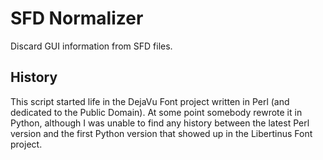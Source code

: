 # SFD Normalizer

Discard GUI information from SFD files.

## History

This script started life in the DejaVu Font project written in Perl (and dedicated to the Public Domain). At some point somebody rewrote it in Python, although I was unable to find any history between the latest Perl version and the first Python version that showed up in the Libertinus Font project.

